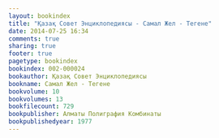 ```yaml
---
layout: bookindex
title: "Қазақ Совет Энциклопедиясы - Самал Жел - Тегене"
date: 2014-07-25 16:34
comments: true
sharing: true
footer: true
pagetype: bookindex
bookindex: 002-000024
bookauthor: Қазақ Совет Энциклопедиясы
bookname: Самал Жел - Тегене
bookvolume: 10
bookvolumes: 13
bookfilecount: 729
bookpublisher: Алматы Полиграфия Комбинаты
bookpublishedyear: 1977
---
```

